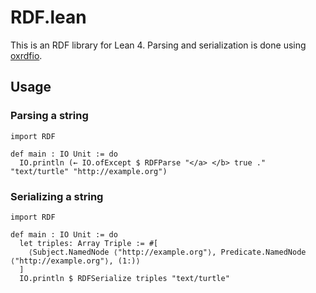 # RDF.lean

This is an RDF library for Lean 4. Parsing and serialization is done using [oxrdfio](https://crates.io/crates/oxrdfio).

## Usage

### Parsing a string

```lean
import RDF

def main : IO Unit := do
  IO.println (← IO.ofExcept $ RDFParse "</a> </b> true ." "text/turtle" "http://example.org")
```

### Serializing a string

```lean
import RDF

def main : IO Unit := do
  let triples: Array Triple := #[
    ⟨Subject.NamedNode ⟨"http://example.org"⟩, Predicate.NamedNode ⟨"http://example.org"⟩, (1:)⟩
  ]
  IO.println $ RDFSerialize triples "text/turtle"
```
